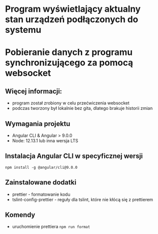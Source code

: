 # Program wyświetlający aktualny stan urządzeń podłączonych do systemu
# Pobieranie danych z programu synchronizującego za pomocą websocket


## Więcej informacji:
- program został zrobiony w celu przećwiczenia websocket
- podczas tworzony był lokalnie bez gita, dlatego brakuje historii zmian 


## Wymagania projektu
- Angular CLI & Angular > 9.0.0
- Node: 12.13.1 lub inna wersja LTS

## Instalacja Angular CLI w specyficznej wersji
`npm install -g @angular/cli@9.0.0`

## Zainstalowane dodatki
- prettier - formatowanie kodu
- tslint-config-prettier - reguły dla tslint, które nie kłócą się z prettierem

## Komendy
- uruchomienie prettiera `npm run format`
